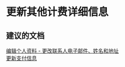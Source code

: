 <properties
    pageTitle="更新其他计费详细信息"
    description="更新其他计费详细信息"
    service="azure-billing"
    resource="billing"
    authors="jlian"
    displayOrder=""
    selfHelpType="generic"
    supportTopicIds="32454872"
    resourceTags=""
    productPesIds="15659"
    cloudEnvironments="public"
/>


# <a name="update-other-billing-details"></a>更新其他计费详细信息

## <a name="recommended-documents"></a>**建议的文档**

[编辑个人资料 - 更改联系人电子邮件、姓名和地址](https://docs.microsoft.com/azure/billing-how-to-change-azure-account-profile)<br>
[更新支付信息](https://docs.microsoft.com/azure/billing-how-to-change-credit-card)<br>

